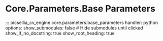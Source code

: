# Core.Parameters.Base Parameters

::: picsellia_cv_engine.core.parameters.base_parameters
    handler: python
    options:
        show_submodules: false  # Hide submodules until clicked
        show_if_no_docstring: true
        show_root_heading: true
